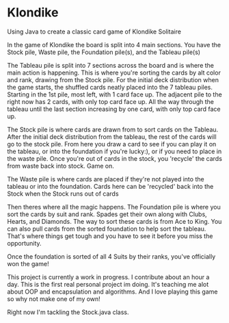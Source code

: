 # Klondike
Using Java to create a classic card game of Klondike Solitaire

In the game of Klondike the board is split into 4 main sections. 
You have the Stock pile, Waste pile, the Foundation pile(s), and the Tableau pile(s)

The Tableau pile is split into 7 sections across the board and is where the main action is happening. 
This is where you're sorting the cards by alt color and rank, drawing from the Stock pile. 
For the initial deck distribution when the game starts, the shuffled cards neatly placed into the 
7 tableau piles. Starting in the 1st pile, most left, with 1 card face up. The adjacent pile to the right
now has 2 cards, with only top card face up. All the way through the tableau until the last section increasing
by one card, with only top card face up.

The Stock pile is where cards are drawn from to sort cards on the Tableau. After the initial deck distribution 
from the tableau, the rest of the cards will go to the stock pile. From here you draw a card to see if you can play 
it on the tableau, or into the foundation if you're lucky:), or if you need to place in the waste pile. 
Once you're out of cards in the stock, you 'recycle' the cards from waste back into stock. Game on.

The Waste pile is where cards are placed if they're not played into the tableau or into the foundation.
Cards here can be 'recycled' back into the Stock when the Stock runs out of cards

Then theres where all the magic happens. The Foundation pile is where you sort the cards by suit and rank. 
Spades get their own along with Clubs, Hearts, and Diamonds. The way to sort these cards is from Ace to 
King. You can also pull cards from the sorted foundation to help sort the tableau. That's where things get 
tough and you have to see it before you miss the opportunity. 

Once the foundation is sorted of all 4 Suits by their ranks, you've officially won the game!

This project is currently a work in progress. I contribute about an hour a day. 
This is the first real personal project im doing. It's teaching me
alot about OOP and encapsulation and algorithms. And I love playing this game so why not make 
one of my own!


Right now I'm tackling the Stock.java class. 
